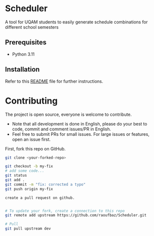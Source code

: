 # Scheduler
A tool for UQAM students to easily generate schedule combinations for different school semesters


## Prerequisites

* Python 3.11

## Installation

Refer to this  [README](INSTALLATION.md) file for further instructions.


# Contributing
The project is open source, everyone is welcome to contribute.

* Note that all development is done in English, please do your best to code, commit and comment issues/PR in English.
* Feel free to submit PRs for small issues. For large issues or features, open an issue first.

First, fork this repo on GitHub.

```bash
git clone <your-forked-repo>

git checkout -b my-fix
# add some code...
git status
git add .
git commit -m "fix: corrected a typo"
git push origin my-fix

create a pull request on github.


# To update your fork, create a connection to this repo
git remote add upstream https://github.com/raoufbaz/Scheduler.git

# Pull
git pull upstream dev 
```
